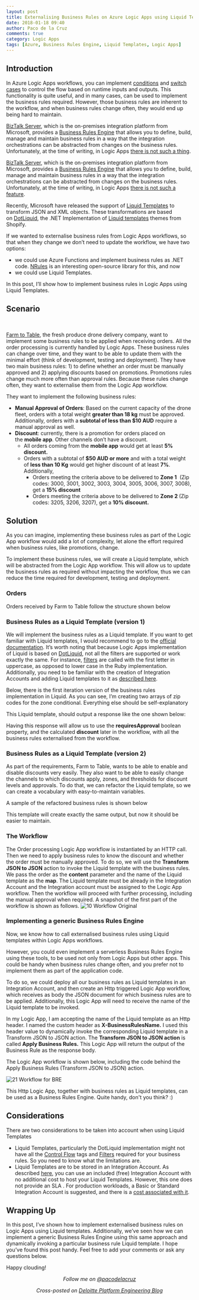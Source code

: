 ```yaml
---
layout: post
title: Externalising Business Rules on Azure Logic Apps using Liquid Templates
date: 2018-01-18 09:40
author: Paco de la Cruz
comments: true
category: Logic Apps
tags: [Azure, Business Rules Engine, Liquid Templates, Logic Apps]
---
```

<h2>Introduction</h2>
In Azure Logic Apps workflows, you can implement <a href="https://docs.microsoft.com/en-us/azure/logic-apps/logic-apps-use-logic-app-features#conditions-run-steps-only-after-meeting-a-condition">conditions</a> and <a href="https://docs.microsoft.com/en-us/azure/logic-apps/logic-apps-switch-case">switch cases</a> to control the flow based on runtime inputs and outputs. This functionality is quite useful, and in many cases, can be used to implement the business rules required. However, those business rules are inherent to the workflow, and when business rules change often, they would end up being hard to maintain.

<a href="https://www.microsoft.com/en-au/cloud-platform/biztalk">BizTalk Server</a>, which is the on-premises integration platform from Microsoft, provides a <a href="https://docs.microsoft.com/en-us/biztalk/core/business-rules-engine">Business Rules Engine</a> that allows you to define, build, manage and maintain business rules in a way that the integration orchestrations can be abstracted from changes on the business rules. Unfortunately, at the time of writing, in Logic Apps <a href="https://feedback.azure.com/forums/287593-logic-apps/suggestions/16520170-business-rule-engine-bre">there is not such a thing</a>.

<a href="https://www.microsoft.com/en-au/cloud-platform/biztalk">BizTalk Server</a>, which is the on-premises integration platform from Microsoft, provides a <a href="https://docs.microsoft.com/en-us/biztalk/core/business-rules-engine">Business Rules Engine</a> that allows you to define, build, manage and maintain business rules in a way that the integration orchestrations can be abstracted from changes on the business rules. Unfortunately, at the time of writing, in Logic Apps <a href="https://feedback.azure.com/forums/287593-logic-apps/suggestions/16520170-business-rule-engine-bre">there is not such a feature</a>.

Recently, Microsoft have released the support of <a href="https://docs.microsoft.com/en-us/azure/logic-apps/logic-apps-enterprise-integration-liquid-transform">Liquid Templates</a> to transform JSON and XML objects. These transformations are based on <a href="http://dotliquidmarkup.org/">DotLiquid</a>, the .NET Implementation of <a href="https://help.shopify.com/themes/liquid">Liquid templates</a> themes from Shopify.

If we wanted to externalise business rules from Logic Apps workflows, so that when they change we don’t need to update the workflow, we have two options:
<ul>
	<li>we could use Azure Functions and implement business rules as .NET code. <a href="https://github.com/NRules/NRules/wiki/Getting-Started">NRules</a> is an interesting open-source library for this, and now</li>
	<li>we could use Liquid Templates.</li>
</ul>
In this post, I’ll show how to implement business rules in Logic Apps using Liquid Templates.
<h2>Scenario</h2>
&nbsp;

<a href="/correlation-identifier-pattern-on-logic-apps/">Farm to Table</a>, the fresh produce drone delivery company, want to implement some business rules to be applied when receiving orders. All the order processing is currently handled by Logic Apps. These business rules can change over time, and they want to be able to update them with the minimal effort (think of development, testing and deployment). They have two main business rules: 1) to define whether an order must be manually approved and 2) applying discounts based on promotions. Promotions rules change much more often than approval rules. Because these rules change often, they want to externalise them from the Logic App workflow.

They want to implement the following business rules:
<ul>
	<li><strong>Manual Approval of Orders</strong>: Based on the current capacity of the drone fleet, orders with a total weight <strong>greater than 18 kg</strong> must be approved. Additionally, orders with a<strong> subtotal of less than $10 AUD</strong> require a manual approval as well.</li>
	<li><strong>Discount</strong>: currently, there is a promotion for orders placed on the <strong>mobile app</strong>. Other channels don’t have a discount.
<ul>
	<li>All orders coming from the <strong>mobile app</strong> would get at least <strong>5% discount.</strong></li>
	<li>Orders with a subtotal of <strong>$50 AUD or more</strong> and with a total weight of <strong>less than 10 Kg</strong> would get higher discount of at least <strong>7%</strong>. Additionally,
<ul>
	<li>Orders meeting the criteria above to be delivered to <strong>Zone 1</strong>  (Zip codes: 3000, 3001, 3002, 3003, 3004, 3005, 3006, 3007, 3008), get a <strong>15% discount</strong></li>
	<li>Orders meeting the criteria above to be delivered to <strong>Zone 2 </strong>(Zip codes: 3205, 3206, 3207), get a <strong>10% discount.</strong></li>
</ul>
</li>
</ul>
</li>
</ul>
<h2>Solution</h2>
As you can imagine, implementing these business rules as part of the Logic App workflow would add a lot of complexity, let alone the effort required when business rules, like promotions, change.

To implement these business rules, we will create a Liquid template, which will be abstracted from the Logic App workflow. This will allow us to update the business rules as required without impacting the workflow, thus we can reduce the time required for development, testing and deployment.
<h3>Orders</h3>
Orders received by Farm to Table follow the structure shown below

<p/>
<script src="https://gist.github.com/pacodelacruz/0ac4504f4648ecf55db175eda5c8e291.js"></script>
<p/>

<h3>Business Rules as a Liquid Template (version 1)</h3>
We will implement the business rules as a Liquid template. If you want to get familiar with Liquid templates, I would recommend to go to the <a href="https://help.shopify.com/themes/liquid">official documentation</a>. It’s worth noting that because Logic Apps implementation of Liquid is based on <a href="http://dotliquidmarkup.org/">DotLiquid</a>, not all the filters are supported or work exactly the same. For instance, <a href="https://help.shopify.com/themes/liquid/filters">filters</a> are called with the first letter in uppercase, as opposed to lower case in the Ruby implementation. Additionally, you need to be familiar with the creation of Integration Accounts and adding Liquid templates to it as <a href="https://docs.microsoft.com/en-us/azure/logic-apps/logic-apps-enterprise-integration-liquid-transform">described here</a>.

Below, there is the first iteration version of the business rules implementation in Liquid. As you can see, I’m creating two arrays of zip codes for the zone conditional. Everything else should be self-explanatory

<p/>
<script src="https://gist.github.com/pacodelacruz/5c1cb1a12bf5b7270d9afb84609cdc9b.js"></script>
<p/>

This Liquid template, should output a response like the one shown below:

<p/>
<script src="https://gist.github.com/pacodelacruz/e2fba844aa939e9312531e352e7cfb5c.js"></script>
<p/>

Having this response will allow us to use the <strong>requiresApproval</strong> boolean property, and the calculated <strong>discount</strong> later in the workflow, with all the business rules externalised from the workflow.
<h3>Business Rules as a Liquid Template (version 2)</h3>
As part of the requirements, Farm to Table, wants to be able to enable and disable discounts very easily. They also want to be able to easily change the channels to which discounts apply, zones, and thresholds for discount levels and approvals. To do that, we can refactor the Liquid template, so we can create a vocabulary with easy-to-maintain variables.

A sample of the refactored business rules is shown below

<p/>
<script src="https://gist.github.com/pacodelacruz/4ea16535ad8ab1ca1d96d419659a3a04.js"></script>
<p/>

This template will create exactly the same output, but now it should be easier to maintain.
<h3>The Workflow</h3>
The Order processing Logic App workflow is instantiated by an HTTP call. Then we need to apply business rules to know the discount and whether the order must be manually approved. To do so, we will use the <strong>Transform JSON to JSON</strong> action to invoke the Liquid template with the business rules. We pass the order as the <strong>content</strong> parameter and the name of the Liquid template as the <strong>map</strong>. The Liquid template must be already in the Integration Account and the Integration account must be assigned to the Logic App workflow. Then the workflow will proceed with further processing, including the manual approval when required. A snapshot of the first part of the workflow is shown as follows.

<img class="alignnone size-full wp-image-1126" src="/assets/img/2018/01/10-workflow-original.png" alt="10 Workflow Original"/>
<h3>Implementing a generic Business Rules Engine</h3>
Now, we know how to call externalised business rules using Liquid templates within Logic Apps workflows.

However, you could even implement a serverless Business Rules Engine using these tools, to be used not only from Logic Apps but other apps. This could be handy when business rules change often, and you prefer not to implement them as part of the application code.

To do so, we could deploy all our business rules as Liquid templates in an Integration Account, and then create an Http triggered Logic App workflow, which receives as body the JSON document for which business rules are to be applied. Additionally, this Logic App will need to receive the name of the Liquid template to be invoked.

In my Logic App, I am accepting the name of the Liquid template as an Http header. I named the custom header as <strong>X-BusinessRulesName.</strong> I used this header value to dynamically invoke the corresponding Liquid template in a Transform JSON to JSON action. The <strong>Transform JSON to JSON action</strong> is called <strong>Apply Business Rules.</strong> This Logic App will return the output of the Business Rule as the response body.

The Logic App workflow is shown below, including the code behind the Apply Business Rules (Transform JSON to JSON) action.

<img class="alignnone size-full wp-image-1127" src="/assets/img/2018/01/21-workflow-for-bre.png" alt="21 Workflow for BRE" />

This Http Logic App, together with business rules as Liquid templates, can be used as a Business Rules Engine. Quite handy, don't you think? :)
<h2>Considerations</h2>
There are two considerations to be taken into account when using Liquid Templates
<ul>
	<li>Liquid Templates, particularly the DotLiquid implementation might not have all the <a href="https://help.shopify.com/themes/liquid/tags/control-flow-tags">Control Flow</a> tags and <a href="https://help.shopify.com/themes/liquid/filters">Filters</a> required for your business rules. So you need to know what the limitations are.</li>
	<li>Liquid Templates are to be stored in an Integration Account. As described <a href="https://docs.microsoft.com/en-us/azure/logic-apps/logic-apps-pricing#pricing">here</a>, you can use an included (free) Integration Account with no additional cost to host your Liquid Templates. However, this one does not provide an SLA . For production workloads, a Basic or Standard Integration Account is suggested, and there is a <a href="https://azure.microsoft.com/en-us/pricing/details/logic-apps/">cost associated with it</a>.</li>
</ul>
<h2>Wrapping Up</h2>
In this post, I’ve shown how to implement externalised business rules on Logic Apps using Liquid templates. Additionally, we’ve seen how we can implement a generic Business Rules Engine using this same approach and dynamically invoking a particular business rule Liquid template. I hope you’ve found this post handy. Feel free to add your comments or ask any questions below.

Happy clouding!
<p style="text-align:center;"><span style="font-style:italic;">Follow me on </span><a href="https://twitter.com/pacodelacruz"><span style="font-style:italic;">@pacodelacruz</span></a></p>
<p style="text-align:center;"><span style="font-style:italic;">Cross-posted on </span><a href="https://platform.deloitte.com.au/articles/author/paco-de-la-cruz"><span style="font-style:italic;">Deloitte Platform Engineering Blog</span></a></p>

